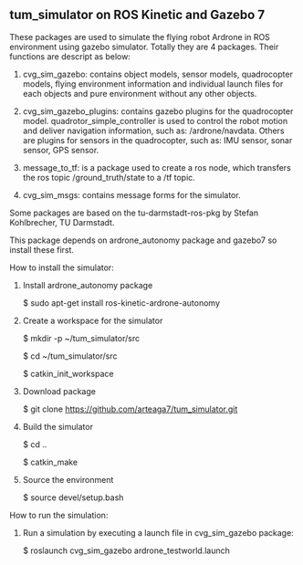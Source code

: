 tum_simulator on ROS Kinetic and Gazebo 7
--------------------------

These packages are used to simulate the flying robot Ardrone in ROS environment using gazebo simulator. Totally they are 4 packages. Their functions are descript as below:

1. cvg_sim_gazebo: contains object models, sensor models, quadrocopter models, flying environment information and individual launch files for each objects and pure environment without any other objects.

2. cvg_sim_gazebo_plugins: contains gazebo plugins for the quadrocopter model. quadrotor_simple_controller is used to control the robot motion and deliver navigation information, such as: /ardrone/navdata. Others are plugins for sensors in the quadrocopter, such as: IMU sensor, sonar sensor, GPS sensor.

3. message_to_tf: is a package used to create a ros node, which transfers the ros topic /ground_truth/state to a /tf topic.

4. cvg_sim_msgs: contains message forms for the simulator.

Some packages are based on the tu-darmstadt-ros-pkg by Stefan Kohlbrecher, TU Darmstadt.

This package depends on ardrone_autonomy package and gazebo7 so install these first.

How to install the simulator:

1. Install ardrone_autonomy package

   $ sudo apt-get install ros-kinetic-ardrone-autonomy

2. Create a workspace for the simulator

    $ mkdir -p ~/tum_simulator/src
    
    $ cd  ~/tum_simulator/src
    
    $ catkin_init_workspace

2. Download package

    $ git clone https://github.com/arteaga7/tum_simulator.git

3. Build the simulator

    $ cd ..
    
    $ catkin_make

4. Source the environment

    $ source devel/setup.bash

How to run the simulation:

1. Run a simulation by executing a launch file in cvg_sim_gazebo package:

    $ roslaunch cvg_sim_gazebo ardrone_testworld.launch


